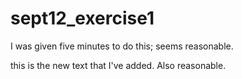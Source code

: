 # sept12_exercise1
I was given five minutes to do this; seems reasonable.

this is the new text that I've added. Also reasonable.
